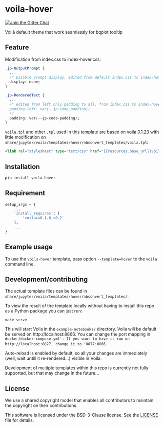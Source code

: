 # voila-hover

[![Join the Gitter Chat](https://badges.gitter.im/Join%20Chat.svg)](https://gitter.im/QuantStack/Lobby?utm_source=badge&utm_medium=badge&utm_campaign=pr-badge&utm_content=badge)

Voilà default theme that work seamlessly for bqplot tooltip

## Feature

Modification from index.css to index-hover.css:

```css
.jp-OutputPrompt {
  ...
  /* Disable prompt display, edited from default index.css to index-hover.css*/
  display: none;
}

.jp-RenderedText {
  ...
  /* edited from left only padding to all, from index.css to index-hover.css 
  padding-left: var(--jp-code-padding);
  */
  padding: var(--jp-code-padding);
}
```

`voila.tpl` and other `.tpl` used in this template are based on [voila 0.1.23](https://pypi.org/project/voila/0.1.23/) with little modification on `share/jupyter/voila/templates/hover/nbconvert_templates/voila.tpl`:

```html
<link rel="stylesheet" type="text/css" href="{{resources.base_url}}voila/static/index-hover.css">
```

## Installation

```bash
pip install voila-hover
```

## Requirement

```python
setup_args = {
    ...
    'install_requires': [
        'voila>=0.1.6,<0.2'
    ],
    ...
}
```

## Example usage

To use the `voila-hover` template, pass option `--template=hover` to the `voila` command line.


## Development/contributing

The actual template files can be found in `share/jupyter/voila/templates/hover/nbconvert_templates/`.

To view the result of the template locally without having to install this repo as a Python package you can just run:
```
make serve
```
This will start Voila in the `example-notebooks/` directory.
Voila will be default be served on http://localhost:8866.
You can change the port mapping in `docker/docker-compose.yml': If you want to have it run on http://localhost:8877, change it to '8877:8866`.

Auto-reload is enabled by default, so all your changes are immediately (well, wait untill it re-rendered...) visible in Voila.

Development of multiple templates within this repo is currently not fully supported, but that may change in the future...

## License

We use a shared copyright model that enables all contributors to maintain the
copyright on their contributions.

This software is licensed under the BSD-3-Clause license. See the
[LICENSE](LICENSE) file for details.
